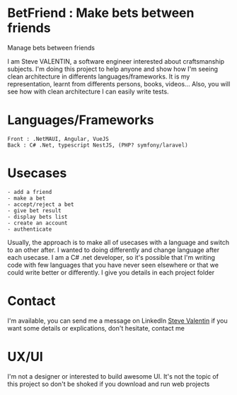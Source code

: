 # BetFriend : Make bets between friends
Manage bets between friends

I am Steve VALENTIN, a software engineer interested about craftsmanship subjects. I'm doing this project to help anyone and show how I'm seeing clean architecture in differents languages/frameworks. It is my representation, learnt from differents persons, books, videos... Also, you will see how with clean architecture I can easily write tests.

# Languages/Frameworks

	Front : .NetMAUI, Angular, VueJS  
	Back : C# .Net, typescript NestJS, (PHP? symfony/laravel)  

# Usecases

	- add a friend
	- make a bet
	- accept/reject a bet
	- give bet result
	- display bets list
	- create an account
	- authenticate

Usually, the approach is to make all of usecases with a language and switch to an other after. I wanted to doing differently and change language after each usecase. I am a C# .net developer, so it's possible that I'm writing code with few languages that you have never seen elsewhere or that we could write better or differently.
I give you details in each project folder

# Contact 

I'm available, you can send me a message on LinkedIn [Steve Valentin](https://www.linkedin.com/in/steve-valentin-3687765a/) if you want some details or explications, don't hesitate, contact me

# UX/UI

I'm not a designer or interested to build awesome UI. It's not the topic of this project so don't be shoked if you download and run web projects